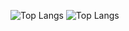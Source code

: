 ![Top Langs](https://github-readme-stats.vercel.app/api/top-langs/?username=oxidemanganese&hide_progress=true&layout=donut&hide_progress=true)
![Top Langs](https://github-readme-stats.vercel.app/api/top-langs/?username=oxidemanganese&hide_progress=true&layout=donut)
<!--
**OxideManganese/oxidemanganese** is a ✨ _special_ ✨ repository because its `README.md` (this file) appears on your GitHub profile.

Here are some ideas to get you started:

- 🔭 I’m currently working on ...
- 🌱 I’m currently learning ...
- 👯 I’m looking to collaborate on ...
- 🤔 I’m looking for help with ...
- 💬 Ask me about ...
- 📫 How to reach me: ...
- 😄 Pronouns: ...
- ⚡ Fun fact: ...
-->
